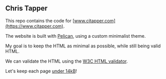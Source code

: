 ## Chris Tapper
This repo contains the code for [www.cjtapper.com](https://www.cjtapper.com).

The website is built with [Pelican](https://github.com/getpelican/pelican), using a custom minimalist theme.

My goal is to keep the HTML as minimal as possible, while still being valid HTML.

We can validate the HTML using the [W3C HTML validator](https://validator.w3.org/nu/).

Let's keep each page [under 14kB](https://endtimes.dev/why-your-website-should-be-under-14kb-in-size/)!
